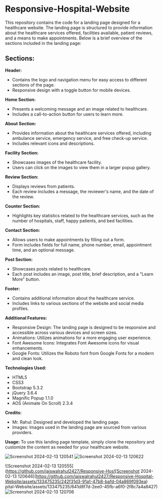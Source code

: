 # Responsive-Hospital-Website


This repository contains the code for a landing page designed for a healthcare website. The landing page is structured to provide information about the healthcare services offered, facilities available, patient reviews, and a means to make appointments. Below is a brief overview of the sections included in the landing page:

## Sections:
**Header:**
+ Contains the logo and navigation menu for easy access to different sections of the page.
+ Responsive design with a toggle button for mobile devices.
  
**Home Section:**
+ Presents a welcoming message and an image related to healthcare.
+ Includes a call-to-action button for users to learn more.
  
**About Section:**
+ Provides information about the healthcare services offered, including ambulance service, emergency service, and free check-up service.
+ Includes relevant icons and descriptions.
  
**Facility Section:**
+ Showcases images of the healthcare facility.
+ Users can click on the images to view them in a larger popup gallery.
  
**Review Section:**
+ Displays reviews from patients.
+ Each review includes a message, the reviewer's name, and the date of the review.
  
**Counter Section:**
+ Highlights key statistics related to the healthcare services, such as the number of hospitals, staff, happy patients, and bed facilities.
  
**Contact Section:**
+ Allows users to make appointments by filling out a form.
+ Form includes fields for full name, phone number, email, appointment time, and an optional message.
  
**Post Section:**
+ Showcases posts related to healthcare.
+ Each post includes an image, post title, brief description, and a "Learn More" button.

**Footer:**
+ Contains additional information about the healthcare service.
+ Includes links to various sections of the website and social media profiles.

**Additional Features:**
+ Responsive Design: The landing page is designed to be responsive and accessible across various devices and screen sizes.
+ Animations: Utilizes animations for a more engaging user experience.
+ Font Awesome Icons: Integrates Font Awesome icons for visual enhancements.
+ Google Fonts: Utilizes the Roboto font from Google Fonts for a modern and clean look.
  
**Technologies Used:**
+ HTML5
+ CSS3
+ Bootstrap 5.3.2
+ jQuery 3.6.4
+ Magnific Popup 1.1.0
+ AOS (Animate On Scroll) 2.3.4
  
**Credits:**
+ Mr. Rahul: Designed and developed the landing page.
+ Images: Images used in the landing page are sourced from various providers.
  
**Usage:**
To use this landing page template, simply clone the repository and customize the content as needed for your healthcare website.

![Screenshot 2024-02-13 120541](https://github.com/jaiswalrahul2427/Responsive-Hospital-Website/assets/133475235/4e322ab6-e97d-4680-a4a4-4c908c660c45)
![Screenshot 2024-02-13 120622](https://github.com/jaiswalrahul2427/Responsive-Hospital-Website/assets/133475235/e9c33b9b-7000-443c-bdac-f0491c0caaf4)

![Screenshot 2024-02-13 120555](https://github.com/jaiswalrahul2427/Responsive-Hos![Screenshot 2024-02-13 120646](https://github.com/jaiswalrahul2427/Responsive-Hospital-Website/assets/133475235/242f31d3-91a1-47b8-bafd-04a869f093ea)
pital-Website/assets/133475235/641d8f7d-2ee0-45fb-a6f0-2f8c7a4a8427)![Screenshot 2024-02-13 120706](https://github.com/jaiswalrahul2427/Responsive-Hospital-Website/assets/133475235/e9e304d6-0a11-4b35-9d1b-46cfac5c4cf3)

